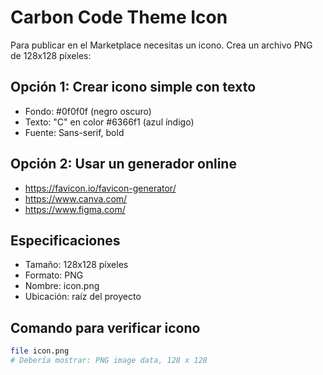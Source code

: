 # Carbon Code Theme Icon

Para publicar en el Marketplace necesitas un icono. Crea un archivo PNG de 128x128 píxeles:

## Opción 1: Crear icono simple con texto
- Fondo: #0f0f0f (negro oscuro)
- Texto: "C" en color #6366f1 (azul índigo)
- Fuente: Sans-serif, bold

## Opción 2: Usar un generador online
- https://favicon.io/favicon-generator/
- https://www.canva.com/
- https://www.figma.com/

## Especificaciones
- Tamaño: 128x128 píxeles
- Formato: PNG
- Nombre: icon.png
- Ubicación: raíz del proyecto

## Comando para verificar icono
```bash
file icon.png
# Debería mostrar: PNG image data, 128 x 128
```
